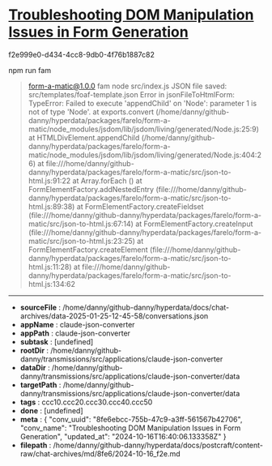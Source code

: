 # [Troubleshooting DOM Manipulation Issues in Form Generation](https://claude.ai/chat/8fe6ebcc-755b-47c9-a3ff-561567b42706)

f2e999e0-d434-4cc8-9db0-4f76b1887c82

npm run fam
> form-a-matic@1.0.0 fam
> node src/index.js
JSON file saved: src/templates/foaf-template.json
Error in jsonFileToHtmlForm: TypeError: Failed to execute 'appendChild' on 'Node': parameter 1 is not of type 'Node'.
    at exports.convert (/home/danny/github-danny/hyperdata/packages/farelo/form-a-matic/node_modules/jsdom/lib/jsdom/living/generated/Node.js:25:9)
    at HTMLDivElement.appendChild (/home/danny/github-danny/hyperdata/packages/farelo/form-a-matic/node_modules/jsdom/lib/jsdom/living/generated/Node.js:404:26)
    at file:///home/danny/github-danny/hyperdata/packages/farelo/form-a-matic/src/json-to-html.js:91:22
    at Array.forEach (<anonymous>)
    at FormElementFactory.addNestedEntry (file:///home/danny/github-danny/hyperdata/packages/farelo/form-a-matic/src/json-to-html.js:89:38)
    at FormElementFactory.createFieldset (file:///home/danny/github-danny/hyperdata/packages/farelo/form-a-matic/src/json-to-html.js:67:14)
    at FormElementFactory.createInput (file:///home/danny/github-danny/hyperdata/packages/farelo/form-a-matic/src/json-to-html.js:23:25)
    at FormElementFactory.createElement (file:///home/danny/github-danny/hyperdata/packages/farelo/form-a-matic/src/json-to-html.js:11:28)
    at file:///home/danny/github-danny/hyperdata/packages/farelo/form-a-matic/src/json-to-html.js:134:62

---

* **sourceFile** : /home/danny/github-danny/hyperdata/docs/chat-archives/data-2025-01-25-12-45-58/conversations.json
* **appName** : claude-json-converter
* **appPath** : claude-json-converter
* **subtask** : [undefined]
* **rootDir** : /home/danny/github-danny/transmissions/src/applications/claude-json-converter
* **dataDir** : /home/danny/github-danny/transmissions/src/applications/claude-json-converter/data
* **targetPath** : /home/danny/github-danny/transmissions/src/applications/claude-json-converter/data
* **tags** : ccc10.ccc20.ccc30.ccc40.ccc50
* **done** : [undefined]
* **meta** : {
  "conv_uuid": "8fe6ebcc-755b-47c9-a3ff-561567b42706",
  "conv_name": "Troubleshooting DOM Manipulation Issues in Form Generation",
  "updated_at": "2024-10-16T16:40:06.133358Z"
}
* **filepath** : /home/danny/github-danny/hyperdata/docs/postcraft/content-raw/chat-archives/md/8fe6/2024-10-16_f2e.md
